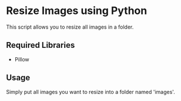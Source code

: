 # Resize Images using Python

This script allows you to resize all images in a folder.

## Required Libraries

- Pillow

## Usage

Simply put all images you want to resize into a folder named 'images'.
